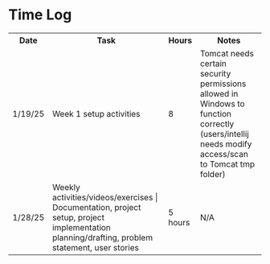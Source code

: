 <h1>Time Log</h1>

<table>
    <tr>
        <th>Date</th>
        <th>Task</th>
        <th>Hours</th>
        <th>Notes</th>
    </tr>
    <tr>
        <td>1/19/25</td>
        <td>Week 1 setup activities</td>
        <td>8</td>
        <td>Tomcat needs certain security permissions allowed in Windows to function correctly (users/intellij needs modify access/scan to Tomcat tmp folder)</td>
    </tr>
    <tr>
        <td>1/28/25</td>
        <td>Weekly activities/videos/exercises | Documentation, project setup, project implementation planning/drafting, problem statement, user stories</td>
        <td>5 hours</td>
        <td>N/A</td>
    </tr>
</table>